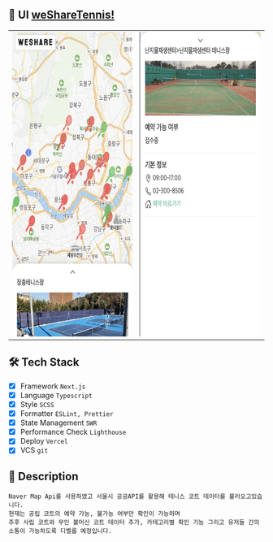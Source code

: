 ## 📱 UI [weShareTennis!](https://https://wesharetennis.vercel.app/)

<table cellpadding="0">
  <tr style="padding: 0; border: 'none';">
    <td valign="top"><img src="./public/images/screen.png" height="600"/></td>
    <td valign="top"><img src="./public/images/screenDetail.png" height="600"/></td>
  </tr>
</table>

## 🛠️ Tech Stack

- [x] Framework `Next.js`
- [x] Language `Typescript`
- [x] Style `SCSS`
- [x] Formatter `ESLint, Prettier`
- [x] State Management `SWR`
- [x] Performance Check `Lighthouse`
- [x] Deploy `Vercel`
- [x] VCS `git`

## 🎾 Description

```
Naver Map Api를 사용하였고 서울시 공공API를 활용해 테니스 코트 데이터를 불러오고있습니다.
현재는 공립 코트의 예약 가능, 불가능 여부만 확인이 가능하며
추후 사립 코트와 무인 볼머신 코트 데이터 추가, 카테고리별 확인 기능 그리고 유저들 간의 소통이 가능하도록 디벨롭 예정입니다.
```
